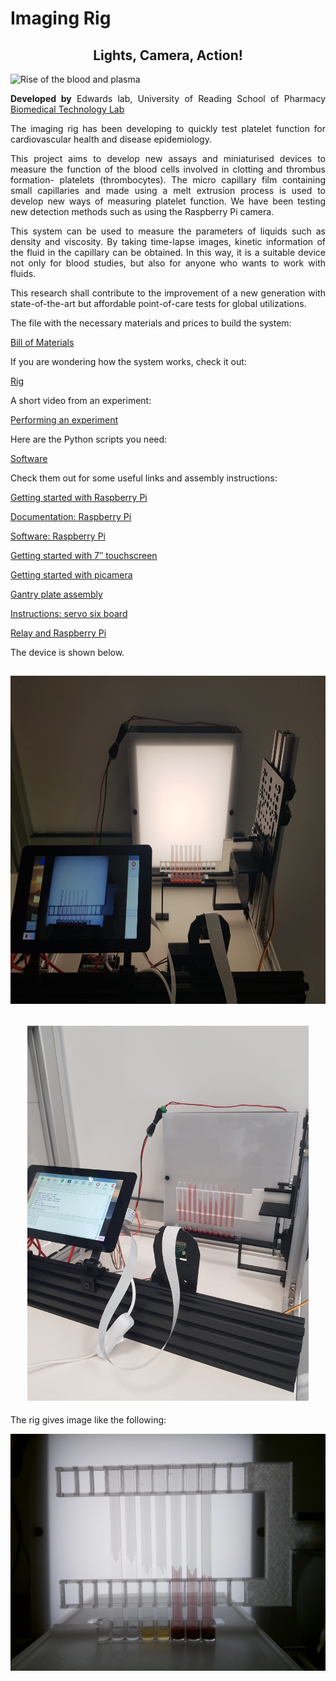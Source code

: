 
<h1 style="text-align: justify;"><strong>Imaging Rig</strong></h1>
<h2 style="text-align: center;">Lights, Camera, Action!</h2>
<p><img src="https://i.ibb.co/pLZQtrF/Screenshot-2022-04-08-153114.png" alt="Rise of the blood and plasma" /></p>

<p style="text-align: justify;"><strong>Developed by</strong> Edwards lab, University of Reading School of Pharmacy <a href="https://research.reading.ac.uk/biomedical-technology-lab/">Biomedical Technology Lab</a></p>


<p style="text-align: justify;">The imaging rig has been developing to quickly test platelet function for cardiovascular health and disease epidemiology.</p>

<p style="text-align: justify;">This project aims to develop new assays and miniaturised devices to measure the function of the blood cells involved in clotting and thrombus formation- platelets (thrombocytes). The micro capillary film containing small capillaries and made using a melt extrusion process is used to develop new ways of measuring platelet function. We have been testing new detection methods such as using the Raspberry Pi camera.</p>

<p style="text-align: justify;">This system can be used to measure the parameters of liquids such as density and viscosity. By taking time-lapse images, kinetic information of the fluid in the capillary can be obtained. In this way, it is a suitable device not only for blood studies, but also for anyone who wants to work with fluids.</p>


<p style="text-align: justify;">This research shall contribute to the improvement of a new generation with state-of-the-art but affordable point-of-care tests for global utilizations.</p>

<p>The file with the necessary materials and prices to build the system:</p>
<p><a title="Bill of Materials" href="https://gitlab.com/ruyameltem/imaging_rig/-/blob/master/Bill%20of%20Materials.pdf">Bill of Materials</a></p>

</p>If you are wondering how the system works, check it out:</p>
<p><a title="Rig" href="https://gitlab.com/ruyameltem/imaging_rig/-/blob/master/Rig.mp4">Rig</a></p>

</p>A short video from an experiment:</p>
<p><a title="Performing an experiment" href="https://gitlab.com/ruyameltem/imaging_rig/-/blob/master/Performing%20an%20experiment.mp4">Performing an experiment</a></p>

<p>Here are the Python scripts you need:</p>
<p><a title="Software" href="https://gitlab.com/ruyameltem/imaging_rig/-/tree/master/Software">Software</a></p>

<p>Check them out for some useful links and assembly instructions:</p>
<p><a title="Getting started with Raspberry Pi" href="https://www.raspberrypi.com/dhttps://www.raspberrypi.com/documentation/computers/getting-started.htmlocumentation/computers/getting-started.html" target="_blank" rel="noopener">Getting started with Raspberry Pi</a></p>
<p><a title="Documentation: Raspberry Pi" href="https://www.raspberrypi.com/documentation/" target="_blank" rel="noopener">Documentation: Raspberry Pi</a></p>
<p><a title="Software: Raspberry Pi" href="https://www.raspberrypi.com/software/" target="_blank" rel="noopener">Software: Raspberry Pi</a></p>
<p><a title="Getting started with 7&Prime; touchscreen" href="https://www.okdo.com/getting-started/get-started-with-7-touchscreen-for-raspberry-pi/" target="_blank" rel="noopener">Getting started with 7&Prime; touchscreen</a></p>
<p><a title="Getting started with picamera" href="https://projects.raspberrypi.org/en/projects/getting-started-with-picamera" target="_blank" rel="noopener">Getting started with picamera</a></p>
<p><a title="Gantry plate assembly" href="https://ooznest.co.uk/wp-content/uploads/2018/07/OX-Assembly-Manual.pdf">Gantry plate assembly</a></p>
<p><a title="Instructions: servo six board" href="https://cdn.shopify.com/s/files/1/0176/3274/files/instructions_servo_six.pdf?v=1589990518" target="_blank" rel="noopener">Instructions: servo six board</a></p>
<p><a title="Relay and Raspberry Pi" href="https://www.electronicshub.org/control-a-relay-using-raspberry-pi/#:~:text=Technically%20speaking%2C%20a%20relay%20is,with%20respect%20to%20Raspberry%20Pi." target="_blank" rel="noopener">Relay and Raspberry Pi</a></p>

<p style="text-align: justify;">The device is shown below.</p>
<h2 style="text-align: center;"><img src="Imaging_Rig3.jpeg" alt="Imaging Rig" width="700" height="525" /></h2>
<h2 style="text-align: center;"><img src="Imaging_Rig4.jpeg" alt="Imaging Rig 2" width="450" height="600" /></h2>
<p>The rig gives image like the following:</p>
<p><img src="Sample_image_1.jpeg" alt="Rise of the blood and plasma" /></p>
